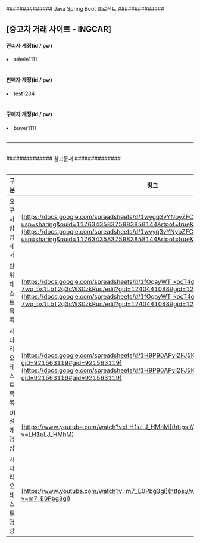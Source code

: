 ############## Java Spring Boot 프로젝트  ##############

<h2>[중고차 거래 사이트 - INGCAR]
<br>


<h4>관리자 계정(id / pw)</h4> 
<li> admin1111</li>
<br>

<h4> 판매자 계정(id / pw) </h4>
<li> test1234 </li>
<br>
 
<h4> 구매자 계정(id / pw) </h4>
<li> buyer1111 </li>
<br>


<hr>
<br>
############## 참고문서 ##############
<br>
<br>

| 구분                    | 링크                                                                                                                                                                                                                     |
|-----------------------|--------------------------------------------------------------------------------------------------------------------------------------------------------------------------------------------------------------------------|
| 요구사항 명세서 | [https://docs.google.com/spreadsheets/d/1wygq3vYNbyZFCo9PJHXfbZBRw9a3zQCwl/edit?usp=sharing&ouid=117634358375983858144&rtpof=true&sd=true](https://docs.google.com/spreadsheets/d/1wvyq3vYNybZFC9pJHXFbZBRw9a3ZQCwL/edit?usp=sharing&ouid=117634358375983858144&rtpof=true&sd=true) |
| 단위 테스트 목록 | [https://docs.google.com/spreadsheets/d/1fOqayWT_kocT4gMf8M-7wq_bx1LbT2q3cWS0zkRuc/edit?gid=1240441088#gid=1240441088](https://docs.google.com/spreadsheets/d/1fOqayWT_kocT4gMf8M-7wq_bx1LbT2q3cWS0zkRuc/edit?gid=1240441088#gid=1240441088)|
| 시나리오 테스트 목록 | [https://docs.google.com/spreadsheets/d/1H9P90APyl2FJ5K6Gxcw-7iVLOpc-1_nX/edit?gid=921563119#gid=921563119](https://docs.google.com/spreadsheets/d/1H9P90APyl2FJ5K6Gxcw-7iVLOpc-1_nX/edit?gid=921563119#gid=921563119)               |
| UI 설계 영상      | [https://www.youtube.com/watch?v=LH1uLJ_HMhM](https://www.youtube.com/watch?v=LH1uLJ_HMhM)                                                                                                                               |
| 시나리오 테스트 영상 | [https://www.youtube.com/watch?v=m7_E0Pbg3gI](https://www.youtube.com/watch?v=m7_E0Pbg3gI)                                                                                                                           |



 




